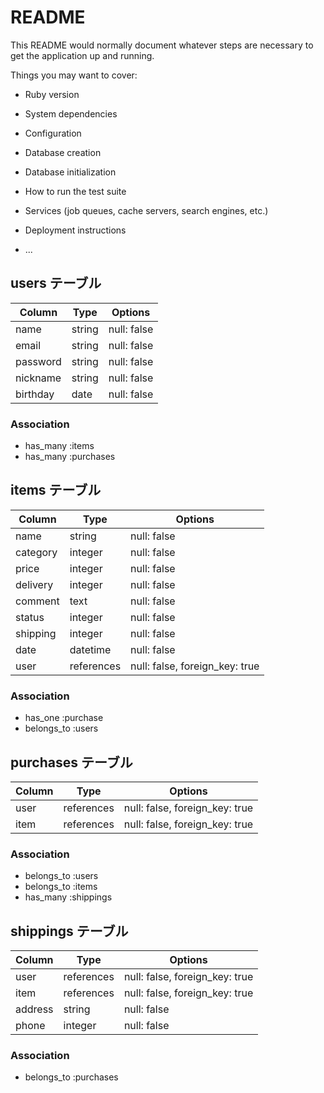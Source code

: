 # README

This README would normally document whatever steps are necessary to get the
application up and running.

Things you may want to cover:

* Ruby version

* System dependencies

* Configuration

* Database creation

* Database initialization

* How to run the test suite

* Services (job queues, cache servers, search engines, etc.)

* Deployment instructions

* ...

## users テーブル

| Column   | Type   | Options     |
| -------- | ------ | ----------- |
| name     | string | null: false |
| email    | string | null: false |
| password | string | null: false |
| nickname | string | null: false |
| birthday | date   | null: false |

### Association

- has_many :items
- has_many :purchases


## items テーブル

| Column    | Type       | Options     |
| --------- | ---------- | ----------- |
| name      | string     | null: false |
| category  | integer    | null: false |
| price     | integer    | null: false |
| delivery  | integer    | null: false |
| comment   | text       | null: false |
| status    | integer    | null: false |
| shipping  | integer    | null: false |
| date      | datetime   | null: false |
| user      | references | null: false, foreign_key: true |

### Association

- has_one :purchase
- belongs_to :users


## purchases テーブル

| Column  | Type       | Options                        |
| ------- | ---------- | ------------------------------ |
| user    | references | null: false, foreign_key: true |
| item    | references | null: false, foreign_key: true |

### Association

- belongs_to :users
- belongs_to :items
- has_many :shippings


## shippings テーブル

| Column  | Type       | Options                        |
| ------- | ---------- | ------------------------------ |
| user    | references | null: false, foreign_key: true |
| item    | references | null: false, foreign_key: true |
| address | string     | null: false |
| phone   | integer    | null: false |

### Association

- belongs_to :purchases